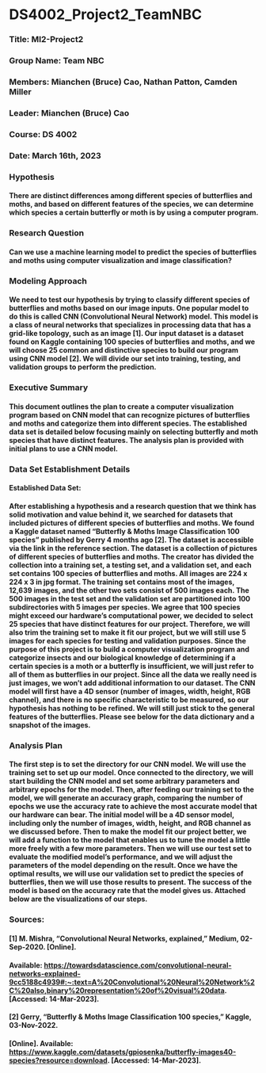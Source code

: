 # DS4002_Project2_TeamNBC
### Title: MI2-Project2
### Group Name: Team NBC
### Members: Mianchen (Bruce) Cao, Nathan Patton, Camden Miller
### Leader: Mianchen (Bruce) Cao
### Course: DS 4002
### Date: March 16th, 2023

### Hypothesis
#### There are distinct differences among different species of butterflies and moths, and based on different features of the species, we can determine which species a certain butterfly or moth is by using a computer program. 

### Research Question
#### Can we use a machine learning model to predict the species of butterflies and moths using computer visualization and image classification?

### Modeling Approach
#### We need to test our hypothesis by trying to classify different species of butterflies and moths based on our image inputs. One popular model to do this is called CNN (Convolutional Neural Network) model. This model is a class of neural networks that specializes in processing data that has a grid-like topology, such as an image [1]. Our input dataset is a dataset found on Kaggle containing 100 species of butterflies and moths, and we will choose 25 common and distinctive species to build our program using CNN model [2]. We will divide our set into training, testing, and validation groups to perform the prediction.

### Executive Summary
#### This document outlines the plan to create a computer visualization program based on CNN model that can recognize pictures of butterflies and moths and categorize them into different species. The established data set is detailed below focusing mainly on selecting butterfly and moth species that have distinct features. The analysis plan is provided with initial plans to use a CNN model. 

### Data Set Establishment Details
#### Established Data Set:
#### After establishing a hypothesis and a research question that we think has solid motivation and value behind it, we searched for datasets that included pictures of different species of butterflies and moths. We found a Kaggle dataset named “Butterfly & Moths Image Classification 100 species” published by Gerry 4 months ago [2]. The dataset is accessible via the link in the reference section. The dataset is a collection of pictures of different species of butterflies and moths. The creator has divided the collection into a training set, a testing set, and a validation set, and each set contains 100 species of butterflies and moths. All images are 224 x 224 x 3 in jpg format. The training set contains most of the images, 12,639 images, and the other two sets consist of 500 images each. The 500 images in the test set and the validation set are partitioned into 100 subdirectories with 5 images per species. We agree that 100 species might exceed our hardware’s computational power, we decided to select 25 species that have distinct features for our project. Therefore, we will also trim the training set to make it fit our project, but we will still use 5 images for each species for testing and validation purposes. Since the purpose of this project is to build a computer visualization program and categorize insects and our biological knowledge of determining if a certain species is a moth or a butterfly is insufficient, we will just refer to all of them as butterflies in our project. Since all the data we really need is just images, we won’t add additional information to our dataset. The CNN model will first have a 4D sensor (number of images, width, height, RGB channel), and there is no specific characteristic to be measured, so our hypothesis has nothing to be refined. We will still just stick to the general features of the butterflies. Please see below for the data dictionary and a snapshot of the images. 

### Analysis Plan
#### The first step is to set the directory for our CNN model. We will use the training set to set up our model. Once connected to the directory, we will start building the CNN model and set some arbitrary parameters and arbitrary epochs for the model. Then, after feeding our training set to the model, we will generate an accuracy graph, comparing the number of epochs we use the accuracy rate to achieve the most accurate model that our hardware can bear. The initial model will be a 4D sensor model, including only the number of images, width, height, and RGB channel as we discussed before. Then to make the model fit our project better, we will add a function to the model that enables us to tune the model a little more freely with a few more parameters. Then we will use our test set to evaluate the modified model’s performance, and we will adjust the parameters of the model depending on the result. Once we have the optimal results, we will use our validation set to predict the species of butterflies, then we will use those results to present. The success of the model is based on the accuracy rate that the model gives us. Attached below are the visualizations of our steps.

### Sources:
#### [1]	M. Mishra, “Convolutional Neural Networks, explained,” Medium, 02-Sep-2020. [Online].
#### Available: https://towardsdatascience.com/convolutional-neural-networks-explained-9cc5188c4939#:~:text=A%20Convolutional%20Neural%20Network%2C%20also,binary%20representation%20of%20visual%20data. [Accessed: 14-Mar-2023].
#### [2]	Gerry, “Butterfly & Moths Image Classification 100 species,” Kaggle, 03-Nov-2022.
#### [Online]. Available: https://www.kaggle.com/datasets/gpiosenka/butterfly-images40-species?resource=download. [Accessed: 14-Mar-2023]. 


